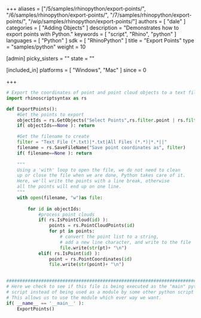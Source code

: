 +++
aliases = ["/5/samples/rhinopython/export-points/", "/6/samples/rhinopython/export-points/", "/7/samples/rhinopython/export-points/", "/wip/samples/rhinopython/export-points/"]
authors = [ "dale" ]
categories = [ "Adding Objects" ]
description = "Demonstrates how to export points with Python."
keywords = [ "script", "Rhino", "python" ]
languages = [ "Python" ]
sdk = [ "RhinoPython" ]
title = "Export Points"
type = "samples/python"
weight = 10

[admin]
picky_sisters = ""
state = ""

[included_in]
platforms = [ "Windows", "Mac" ]
since = 0

+++

```python
# Export the coordinates of point and point cloud objects to a text file.
import rhinoscriptsyntax as rs

def ExportPoints():
    #Get the points to export
    objectIds = rs.GetObjects("Select Points",rs.filter.point | rs.filter.pointcloud,True,True)
    if( objectIds==None ): return

    #Get the filename to create
    filter = "Text File (*.txt)|*.txt|All Files (*.*)|*.*||"
    filename = rs.SaveFileName("Save point coordinates as", filter)
    if( filename==None ): return
    
    """
    Using a 'with' loop to open the file, we do not need to clean
    up or close the file when we are done, Python takes care of it.
    Here, we'll write the points with a line break, otherwise
    all the points will end up on one line.
    """
    with open(filename, "w")as file:
        
        for id in objectIds:
            #process point clouds
            if( rs.IsPointCloud(id) ):
                points = rs.PointCloudPoints(id)
                for pt in points:
                    # convert the point list to a string, 
                    # add a new line character, and write to the file
                    file.write(str(pt)+ "\n")
            elif( rs.IsPoint(id) ):
                point = rs.PointCoordinates(id)
                file.write(str(point)+ "\n")
    

##########################################################################
# Here we check to see if this file is being executed as the "main" python
# script instead of being used as a module by some other python script
# This allows us to use the module which ever way we want.
if( __name__ == '__main__' ):
    ExportPoints()
```
